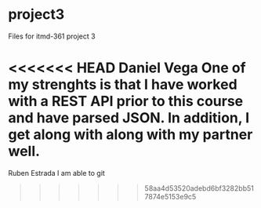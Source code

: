 # project3
Files for itmd-361 project 3

<<<<<<< HEAD
Daniel Vega
One of my strenghts is that I have worked with a REST API prior to this course and have parsed JSON.
In addition, I get along with along with my partner well.
=======
Ruben Estrada
I am able to git
>>>>>>> 58aa4d53520adebd6bf3282bb517874e5153e9c5
